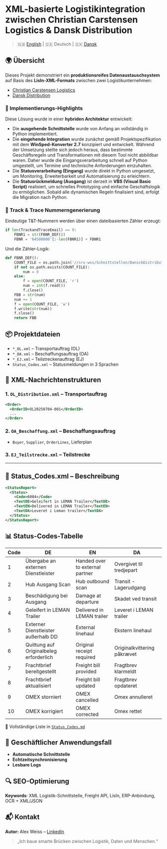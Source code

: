 # XML-basierte Logistikintegration zwischen Christian Carstensen Logistics & Dansk Distribution

> 🇬🇧 [English](README.en.md) | 🇩🇪 Deutsch | 🇩🇰 [Dansk](README.da.md)

## 🌍 Übersicht

Dieses Projekt demonstriert ein **produktionsreifes Datenaustauschsystem** auf Basis des **LisIn-XML-Formats** zwischen zwei Logistikunternehmen:

* [Christian Carstensen Logistics](https://www.carstensen.eu)
* [Dansk Distribution](https://www.danskdistribution.dk)

### 🧪 Implementierungs-Highlights

Diese Lösung wurde in einer **hybriden Architektur** entwickelt:

* Die **ausgehende Schnittstelle** wurde von Anfang an vollständig in Python implementiert.
* Die **eingehende Integration** wurde zunächst gemäß Projektspezifikation mit dem **WinSped-Konverter 2.7** konzipiert und entwickelt. Während der Umsetzung stellte sich jedoch heraus, dass bestimmte Geschäftsregeln und Transformationen mit diesem Tool nicht abbildbar waren. Daher wurde die Eingangsverarbeitung schnell auf Python umgestellt, um Termine und technische Anforderungen einzuhalten.
* Die **Statusverarbeitung (Eingang)** wurde direkt in Python umgesetzt, um Monitoring, Erweiterbarkeit und Automatisierung zu erleichtern.
* Die **Statusrückmeldung (Ausgang)** ist derzeit in **VBS (Visual Basic Script)** realisiert, um schnelles Prototyping und einfache Geschäftslogik zu ermöglichen. Sobald alle dynamischen Regeln finalisiert sind, erfolgt die Migration nach Python.

### 🔢 Track & Trace Nummerngenerierung

Eindeutige T&T-Nummern werden über einen dateibasierten Zähler erzeugt:
```python
if len(TrackandTraceEmail) == 0:
    FBNR1 = str(FBNR_DEF())
    FBNR = '64500000'[:-len(FBNR1)] + FBNR1
```

Und die Zähler-Logik:
```python
def FBNR_DEF():
    COUNT_FILE = os.path.join('//srv-wss/Schnittstellen/DansckDistribution/FBNR.COUNTER')
    if not os.path.exists(COUNT_FILE):
        num = 0
    else:
        f = open(COUNT_FILE, 'r')
        num = int(f.read())
        f.close()
    FBB = str(num)
    num += 1
    f = open(COUNT_FILE, 'w')
    f.write(str(num))
    f.close()
    return FBB
```

## 📦 Projektdateien

* `*_OL.xml` – Transportauftrag (OL)
* `*_OA.xml` – Beschaffungsauftrag (OA)
* `*_EJ.xml` – Teilstreckenauftrag (EJ)
* `Status_Codes.xml` – Statusmeldungen in 3 Sprachen

## 🧠 XML-Nachrichtenstrukturen

### 1. `OL_Distribution.xml` – Transportauftrag
```xml
<Order>
  <OrderID>OL20250704-001</OrderID>
  ...
</Order>
```

### 2. `OA_Beschaffung.xml` – Beschaffungsauftrag

* `Buyer`, `Supplier`, `OrderLines`, Lieferplan

### 3. `EJ_Teilstrecke.xml` – Teilstrecke

---

## 📨 Status_Codes.xml – Beschreibung

```xml
<StatusReport>
  <Status>
    <Code>6004</Code>
    <TextDE>Geleifert in LEMAN Trailer</TextDE>
    <TextEN>Delivered in LEMAN Trailer</TextEN>
    <TextDA>Leveret i Leman trailer</TextDA>
  </Status>
</StatusReport>
```

## 📊 Status-Codes-Tabelle

| Code | DE                                      | EN                              | DA                          |
|------|-----------------------------------------|----------------------------------|-----------------------------|
| 1    | Übergabe an externen Dienstleister      | Handed over to external partner | Overgivet til tredjepart    |
| 2    | Hub Ausgang Scan                        | Hub outbound scan               | Transit - Lagerudgang       |
| 3    | Beschädigung bei Ausgang                | Damage at departure             | Skadet ved transit          |
| 4    | Geleifert in LEMAN Trailer              | Delivered in LEMAN trailer      | Leveret i LEMAN trailer     |
| 5    | Externer Dienstleister außerhalb DD     | External linehaul               | Ekstern linehaul            |
| 6    | Quittung auf Originalbeleg erforderlich | Original receipt required       | Originalkvittering påkrævet |
| 7    | Frachtbrief bereitgestellt              | Freight bill provided           | Fragtbrev klarmeldt         |
| 8    | Frachtbrief aktualisiert                | Freight bill updated            | Fragtbrev opdateret         |
| 9    | OMEX storniert                          | OMEX cancelled                  | Omex annulleret             |
| 10   | OMEX korrigiert                         | OMEX corrected                  | Omex rettet                 |

📄 Vollständige Liste in [`Status_Codes.md`](./Status_Codes.md)

## 🎯 Geschäftlicher Anwendungsfall

* **Automatische Schnittstelle**
* **Echtzeitsynchronisierung**
* **Lesbare Logs**

## 🔍 SEO-Optimierung

**Keywords**: XML Logistik-Schnittstelle, Freight API, LisIn, ERP-Anbindung, OCR + XML/JSON

## 📬 Kontakt

**Autor:** Alex Weiss – [LinkedIn](https://www.linkedin.com/in/alex-weiss-a6483417b)

> „Ich baue smarte Brücken zwischen Logistik, Daten und Menschen.“
